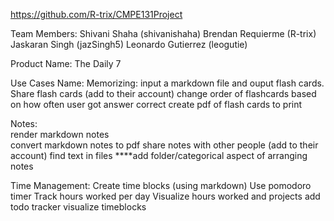 https://github.com/R-trix/CMPE131Project

Team Members: 
Shivani Shaha (shivanishaha)
Brendan Requierme (R-trix)
Jaskaran Singh (jazSingh5)
Leonardo Gutierrez (leogutie)

Product Name: The Daily 7



Use Cases Name: 
Memorizing:
	input a markdown file and ouput flash cards.
	Share flash cards (add to their account) 
	change order of flashcards based on how often user got answer correct
	create pdf of flash cards to print

Notes:	
	render markdown notes		
	convert markdown notes to pdf
	share notes with other people (add to their account)
	find text in files
	****add folder/categorical aspect of arranging notes

Time Management:
	Create time blocks (using markdown)
	Use pomodoro timer
	Track hours worked per day
	Visualize hours worked and projects
	add todo tracker
	visualize timeblocks

